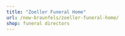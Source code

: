 ```yaml
---
title: "Zoeller Funeral Home"
url: /new-braunfels/zoeller-funeral-home/
shop: funeral directors
---
```

